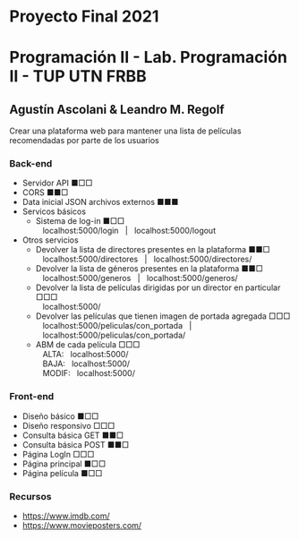 # Proyecto Final 2021
# Programación II - Lab. Programación II - TUP UTN FRBB
## Agustín Ascolani & Leandro M. Regolf

Crear una plataforma web para mantener una lista de películas recomendadas por parte de los usuarios

### Back-end
- Servidor API ■□□
- CORS ■■□
- Data inicial JSON archivos externos ■■■
- Servicos básicos
  - Sistema de log-in ■□□<br/>
    &nbsp;&nbsp;&nbsp;localhost:5000/login&nbsp;&nbsp;&nbsp;|&nbsp;&nbsp;&nbsp;localhost:5000/logout
- Otros servicios
  - Devolver la lista de directores presentes en la plataforma ■■□<br/>
    &nbsp;&nbsp;&nbsp;localhost:5000/directores&nbsp;&nbsp;&nbsp;|&nbsp;&nbsp;&nbsp;localhost:5000/directores/
  - Devolver la lista de géneros presentes en la plataforma ■■□<br/>
    &nbsp;&nbsp;&nbsp;localhost:5000/generos&nbsp;&nbsp;&nbsp;|&nbsp;&nbsp;&nbsp;localhost:5000/generos/
  - Devolver la lista de películas dirigidas por un director en particular □□□<br/>
    &nbsp;&nbsp;&nbsp;localhost:5000/
  - Devolver las películas que tienen imagen de portada agregada □□□<br/>
    &nbsp;&nbsp;&nbsp;localhost:5000/peliculas/con_portada&nbsp;&nbsp;&nbsp;|&nbsp;&nbsp;&nbsp;localhost:5000/peliculas/con_portada/
  - ABM de cada película □□□<br/>
    &nbsp;&nbsp;&nbsp;ALTA:&nbsp;&nbsp;&nbsp;localhost:5000/<br/>
    &nbsp;&nbsp;&nbsp;BAJA:&nbsp;&nbsp;&nbsp;localhost:5000/<br/>
    &nbsp;&nbsp;&nbsp;MODIF:&nbsp;&nbsp;&nbsp;localhost:5000/<br/>




### Front-end
- Diseño básico ■□□
- Diseño responsivo □□□
- Consulta básica GET ■■□
- Consulta básica POST ■■□
- Página LogIn □□□
- Página principal ■□□
- Página película ■□□




### Recursos
- https://www.imdb.com/
- https://www.movieposters.com/
